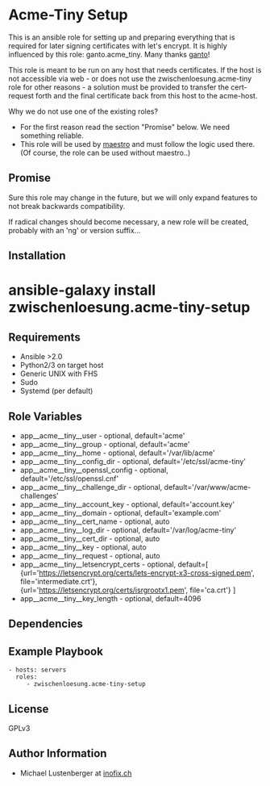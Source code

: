 Acme-Tiny Setup
===============

This is an ansible role for setting up and preparing everything that is required for later signing certificates with let's encrypt. It is highly influenced by this role: ganto.acme\_tiny. Many thanks [ganto](https://linuxmonk.ch/)!

This role is meant to be run on any host that needs certificates. If the host is not accessible via web - or does not use the zwischenloesung.acme-tiny role for other reasons - a solution must be provided to transfer the cert-request forth and the final certificate back from this host to the acme-host.

Why we do not use one of the existing roles?

* For the first reason read the section "Promise" below. We need something reliable.
* This role will be used by [maestro](https://github.com/inofix/maestro) and must follow the logic used there. (Of course, the role can be used without maestro..)

Promise
-------

Sure this role may change in the future, but we will only expand features to not break backwards compatibility.

If radical changes should become necessary, a new role will be created, probably with an 'ng' or version suffix...

Installation
------------

 # ansible-galaxy install zwischenloesung.acme-tiny-setup

Requirements
------------

* Ansible >2.0
* Python2/3 on target host
* Generic UNIX with FHS
* Sudo
* Systemd (per default)

Role Variables
--------------

* app\_\_acme\_\_tiny\_\_user - optional, default='acme'
* app\_\_acme\_\_tiny\_\_group - optional, default='acme'
* app\_\_acme\_\_tiny\_\_home - optional, default='/var/lib/acme'
* app\_\_acme\_\_tiny\_\_config\_dir - optional, default='/etc/ssl/acme-tiny'
* app\_\_acme\_\_tiny\_\_openssl\_config - optional, default='/etc/ssl/openssl.cnf'
* app\_\_acme\_\_tiny\_\_challenge\_dir - optional, default='/var/www/acme-challenges'
* app\_\_acme\_\_tiny\_\_account\_key - optional, default='account.key'
* app\_\_acme\_\_tiny\_\_domain - optional, default='example.com'
* app\_\_acme\_\_tiny\_\_cert\_name - optional, auto
* app\_\_acme\_\_tiny\_\_log\_dir - optional, default='/var/log/acme-tiny'
* app\_\_acme\_\_tiny\_\_cert\_dir - optional, auto
* app\_\_acme\_\_tiny\_\_key - optional, auto
* app\_\_acme\_\_tiny\_\_request - optional, auto
* app\_\_acme\_\_tiny\_\_letsencrypt\_certs - optional, default=[ {url='https://letsencrypt.org/certs/lets-encrypt-x3-cross-signed.pem', file='intermediate.crt'}, {url='https://letsencrypt.org/certs/isrgrootx1.pem', file='ca.crt'} ]
* app\_\_acme\_\_tiny\_\_key\_length - optional, default=4096

Dependencies
------------

Example Playbook
----------------

    - hosts: servers
      roles:
         - zwischenloesung.acme-tiny-setup

License
-------

GPLv3

Author Information
------------------

* Michael Lustenberger at [inofix.ch](http://www.inofix.ch)
